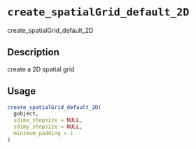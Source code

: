 # `create_spatialGrid_default_2D`

create_spatialGrid_default_2D


## Description

create a 2D spatial grid


## Usage

```r
create_spatialGrid_default_2D(
  gobject,
  sdimx_stepsize = NULL,
  sdimy_stepsize = NULL,
  minimum_padding = 1
)
```


